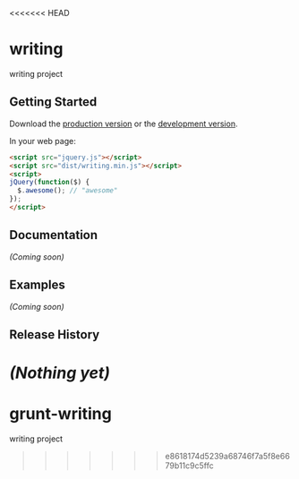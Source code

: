 <<<<<<< HEAD
# writing

writing project

## Getting Started
Download the [production version][min] or the [development version][max].

[min]: https://raw.github.com/Seven.Guo/writing/master/dist/writing.min.js
[max]: https://raw.github.com/Seven.Guo/writing/master/dist/writing.js

In your web page:

```html
<script src="jquery.js"></script>
<script src="dist/writing.min.js"></script>
<script>
jQuery(function($) {
  $.awesome(); // "awesome"
});
</script>
```

## Documentation
_(Coming soon)_

## Examples
_(Coming soon)_

## Release History
_(Nothing yet)_
=======
grunt-writing
=============

writing project
>>>>>>> e8618174d5239a68746f7a5f8e6679b11c9c5ffc
